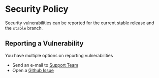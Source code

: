 # Security Policy

Security vulnerabilities can be reported for the current stable release and the `stable` branch.

## Reporting a Vulnerability

You have multiple options on reporting vulnerabilities

* Send an e-mail to [Support Team](mailto:support@laswitchtech.com)
* Open a [Github Issue](https://github.com/LaswitchTech/mysql-ini-configurator/issues)
